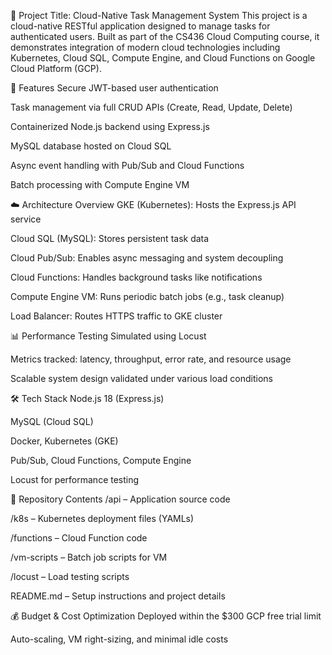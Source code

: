 📌 Project Title: Cloud-Native Task Management System
This project is a cloud-native RESTful application designed to manage tasks for authenticated users. Built as part of the CS436 Cloud Computing course, it demonstrates integration of modern cloud technologies including Kubernetes, Cloud SQL, Compute Engine, and Cloud Functions on Google Cloud Platform (GCP).

🚀 Features
Secure JWT-based user authentication

Task management via full CRUD APIs (Create, Read, Update, Delete)

Containerized Node.js backend using Express.js

MySQL database hosted on Cloud SQL

Async event handling with Pub/Sub and Cloud Functions

Batch processing with Compute Engine VM

☁️ Architecture Overview
GKE (Kubernetes): Hosts the Express.js API service

Cloud SQL (MySQL): Stores persistent task data

Cloud Pub/Sub: Enables async messaging and system decoupling

Cloud Functions: Handles background tasks like notifications

Compute Engine VM: Runs periodic batch jobs (e.g., task cleanup)

Load Balancer: Routes HTTPS traffic to GKE cluster

📊 Performance Testing
Simulated using Locust

Metrics tracked: latency, throughput, error rate, and resource usage

Scalable system design validated under various load conditions

🛠️ Tech Stack
Node.js 18 (Express.js)

MySQL (Cloud SQL)

Docker, Kubernetes (GKE)

Pub/Sub, Cloud Functions, Compute Engine

Locust for performance testing

📂 Repository Contents
/api – Application source code

/k8s – Kubernetes deployment files (YAMLs)

/functions – Cloud Function code

/vm-scripts – Batch job scripts for VM

/locust – Load testing scripts

README.md – Setup instructions and project details

💰 Budget & Cost Optimization
Deployed within the $300 GCP free trial limit

Auto-scaling, VM right-sizing, and minimal idle costs
